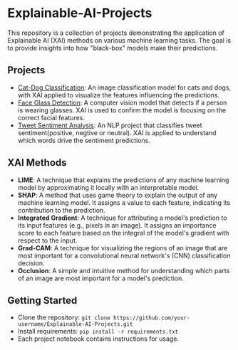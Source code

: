 # Explainable-AI-Projects
This repository is a collection of projects demonstrating the application of Explainable AI (XAI) methods on various machine learning tasks. The goal is to provide insights into how "black-box" models make their predictions.

## Projects
- [Cat-Dog Classification](https://xaidataset.github.io/dataset/#cats-and-dogs-classification-(cat&dog-xai)): An image classification model for cats and dogs, with XAI applied to visualize the features influencing the predictions.
- [Face Glass Detection](https://xaidataset.github.io/dataset/#face-glasses-recognition-(glasses-xai)): A computer vision model that detects if a person is wearing glasses. XAI is used to confirm the model is focusing on the correct facial features.
- [Tweet Sentiment Analysis](https://www.kaggle.com/competitions/tweet-sentiment-extraction/data): An NLP project that classifies tweet sentiment(positive, negtive or neutral). XAI is applied to understand which words drive the sentiment predictions.

## XAI Methods
- **LIME**: A technique that explains the predictions of any machine learning model by approximating it locally with an interpretable model.
- **SHAP**: A method that uses game theory to explain the output of any machine learning model. It assigns a value to each feature, indicating its contribution to the prediction.
- **Integrated Gradient**: A technique for attributing a model's prediction to its input features (e.g., pixels in an image). It assigns an importance score to each feature based on the integral of the model's gradient with respect to the input.
- **Grad-CAM**: A technique for visualizing the regions of an image that are most important for a convolutional neural network's (CNN) classification decision. 
- **Occlusion**: A simple and intuitive method for understanding which parts of an image are most important for a model's prediction.

## Getting Started
- Clone the repository: `git clone https://github.com/your-username/Explainable-AI-Projects.git`
- Install requirements: `pip install -r requirements.txt`
- Each project notebook contains instructions for usage.
